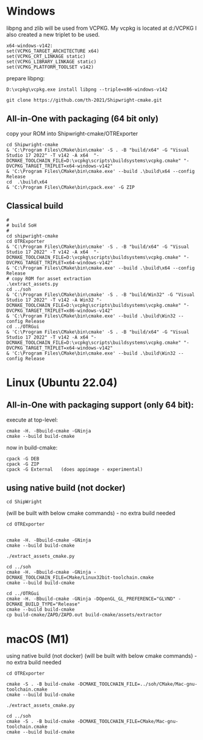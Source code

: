 Windows
=======

libpng and zlib will be used from VCPKG.
My vcpkg is located at d:/VCPKG
I also created a new triplet to be used.

~~~
x64-windows-v142:
set(VCPKG_TARGET_ARCHITECTURE x64)
set(VCPKG_CRT_LINKAGE static)
set(VCPKG_LIBRARY_LINKAGE static)
set(VCPKG_PLATFORM_TOOLSET v142)
~~~

prepare libpng:
~~~
D:\vcpkg\vcpkg.exe install libpng --triple=x86-windows-v142
~~~

~~~
git clone https://github.com/th-2021/Shipwright-cmake.git
~~~

All-in-One with packaging (64 bit only)
---------------------------------------
copy your ROM into Shipwright-cmake/OTRExporter
~~~
cd Shipwright-cmake
& 'C:\Program Files\CMake\bin\cmake' -S . -B "build/x64" -G "Visual Studio 17 2022" -T v142 -A x64  "-DCMAKE_TOOLCHAIN_FILE=D:\vcpkg\scripts\buildsystems\vcpkg.cmake" "-DVCPKG_TARGET_TRIPLET=x64-windows-v142"
& 'C:\Program Files\CMake\bin\cmake.exe' --build .\build\x64 --config Release
cd  .\build\x64
& 'C:\Program Files\CMake\bin\cpack.exe' -G ZIP
~~~

Classical build
---------------
~~~
#
# build SoH
#
cd shipwright-cmake
cd OTRExporter
& 'C:\Program Files\CMake\bin\cmake' -S . -B "build/x64" -G "Visual Studio 17 2022" -T v142 -A x64  "-DCMAKE_TOOLCHAIN_FILE=D:\vcpkg\scripts\buildsystems\vcpkg.cmake" "-DVCPKG_TARGET_TRIPLET=x64-windows-v142"
& 'C:\Program Files\CMake\bin\cmake.exe' --build .\build\x64 --config Release
# copy ROM for asset extraction
.\extract_assets.py
cd ../soh
& 'C:\Program Files\CMake\bin\cmake' -S . -B "build/Win32" -G "Visual Studio 17 2022" -T v142 -A Win32 "-DCMAKE_TOOLCHAIN_FILE=D:\vcpkg\scripts\buildsystems\vcpkg.cmake" "-DVCPKG_TARGET_TRIPLET=x86-windows-v142"
& 'C:\Program Files\CMake\bin\cmake.exe' --build .\build\Win32 --config Release
cd ../OTRGui
& 'C:\Program Files\CMake\bin\cmake' -S . -B "build/x64" -G "Visual Studio 17 2022" -T v142 -A x64 "-DCMAKE_TOOLCHAIN_FILE=D:\vcpkg\scripts\buildsystems\vcpkg.cmake" "-DVCPKG_TARGET_TRIPLET=x64-windows-v142"
& 'C:\Program Files\CMake\bin\cmake.exe' --build .\build\Win32 --config Release
~~~

Linux (Ubuntu 22.04)
====================

All-in-One with packaging support (only 64 bit):
------------------------------------------------

execute at top-level:
~~~
cmake -H. -Bbuild-cmake -GNinja
cmake --build build-cmake
~~~

now in build-cmake:
~~~
cpack -G DEB
cpack -G ZIP
cpack -G External	(does appimage - experimental)
~~~

using native build (not docker)
-------------------------------

~~~
cd ShipWright
~~~

(will be built with below cmake commands) - no extra build needed

~~~
cd OTRExporter


cmake -H. -Bbuild-cmake -GNinja
cmake --build build-cmake 

./extract_assets_cmake.py
  
cd ../soh
cmake -H. -Bbuild-cmake -GNinja -DCMAKE_TOOLCHAIN_FILE=CMake/Linux32bit-toolchain.cmake
cmake --build build-cmake 

cd ../OTRGui
cmake -H. -Bbuild-cmake -GNinja -DOpenGL_GL_PREFERENCE="GLVND" -DCMAKE_BUILD_TYPE="Release"
cmake --build build-cmake  
cp build-cmake/ZAPD/ZAPD.out build-cmake/assets/extractor

~~~

macOS (M1)
==========

using native build (not docker)
(will be built with below cmake commands) - no extra build needed

~~~
cd OTRExporter

cmake -S . -B build-cmake -DCMAKE_TOOLCHAIN_FILE=../soh/CMake/Mac-gnu-toolchain.cmake
cmake --build build-cmake

./extract_assets_cmake.py
  
cd ../soh
cmake -S . -B build-cmake -DCMAKE_TOOLCHAIN_FILE=CMake/Mac-gnu-toolchain.cmake
cmake --build build-cmake 
~~~
